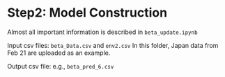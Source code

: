 # Step2: Model Construction

Almost all important information is described in `beta_update.ipynb`

Input csv files: `beta_Data.csv` and `env2.csv`
In this folder, Japan data from Feb 21 are uploaded as an example.

Output csv file: e.g., `beta_pred_6.csv`
